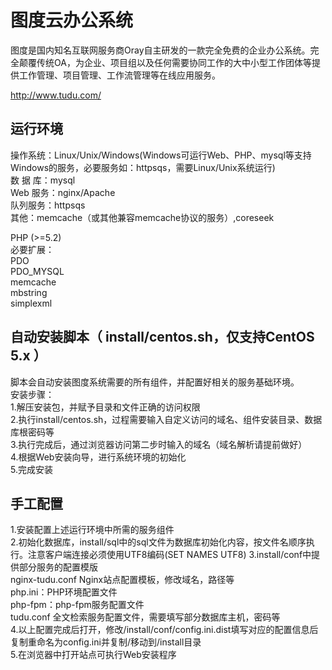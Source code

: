 图度云办公系统
========

图度是国内知名互联网服务商Oray自主研发的一款完全免费的企业办公系统。完全颠覆传统OA，为企业、项目组以及任何需要协同工作的大中小型工作团体等提供工作管理、项目管理、工作流管理等在线应用服务。

http://www.tudu.com/

运行环境
--------
操作系统：Linux/Unix/Windows(Windows可运行Web、PHP、mysql等支持Windows的服务，必要服务如：httpsqs，需要Linux/Unix系统运行)<br />
数 据 库：mysql<br />
Web 服务：nginx/Apache<br />
队列服务：httpsqs<br />
其他：memcache（或其他兼容memcache协议的服务）,coreseek<br />

PHP (>=5.2)<br />
必要扩展：<br />
PDO<br />
PDO_MYSQL<br />
memcache<br />
mbstring<br />
simplexml<br />


自动安装脚本（ install/centos.sh，仅支持CentOS 5.x ）<br />
--------
脚本会自动安装图度系统需要的所有组件，并配置好相关的服务基础环境。<br />
安装步骤：<br />
1.解压安装包，并赋予目录和文件正确的访问权限<br />
2.执行install/centos.sh，过程需要输入自定义访问的域名、组件安装目录、数据库根密码等<br />
3.执行完成后，通过浏览器访问第二步时输入的域名（域名解析请提前做好）<br />
4.根据Web安装向导，进行系统环境的初始化<br />
5.完成安装<br />

手工配置<br />
--------
1.安装配置上述运行环境中所需的服务组件<br />
2.初始化数据库，install/sql中的sql文件为数据库初始化内容，按文件名顺序执行。注意客户端连接必须使用UTF8编码(SET NAMES UTF8)
3.install/conf中提供部分服务的配置模版<br />
  nginx-tudu.conf Nginx站点配置模板，修改域名，路径等<br />
  php.ini：PHP环境配置文件<br />
  php-fpm：php-fpm服务配置文件<br />
  tudu.conf 全文检索服务配置文件，需要填写部分数据库主机，密码等<br />
4.以上配置完成后打开，修改/install/conf/config.ini.dist填写对应的配置信息后复制重命名为config.ini并复制/移动到/install目录<br />
5.在浏览器中打开站点可执行Web安装程序<br />
